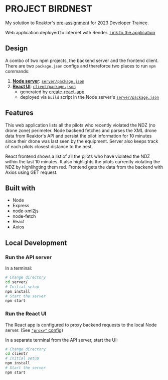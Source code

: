 # PROJECT BIRDNEST

My solution to Reaktor's [pre-assignment](https://assignments.reaktor.com/birdnest/) for 2023 Developer Trainee.

Web application deployed to internet with Render. [Link to the application](https://birdnest-2rwh.onrender.com/)

## Design

A combo of two npm projects, the backend server and the frontend client.
There are two `package.json` configs and thereforce two places to run `npm` commands:

1. [**Node server**](server/): [`server/package.json`](server/package.json)
2. [**React UI**](client/): [`client/package.json`](client/package.json)
    - generated by [create-react-app](https://github.com/facebookincubator/create-react-app)
    - deployed via `build` script in the Node server's [`server/package.json`](server/package.json)

## Features

This web application lists all the pilots who recently violated the NDZ (no drone zone) perimeter.
Node backend fetches and parses the XML drone data from Reaktor's API and persist the pilot information for 10 minutes since their drone was last seen by the equipment. Server also keeps track of each pilots closest distance to the nest.

React frontend shows a list of all the pilots who have violated the NDZ within the last 10 minutes. It also highlights the pilots currently violating the NDZ by highlihgting them red. Frontend gets the data from the backend with Axios using GET request.

## Built with

-   Node
-   Express
-   node-xml2js
-   node-fetch
-   React
-   Axios

## Local Development

### Run the API server

In a terminal:

```bash
# Change directory
cd server/
# Initial setup
npm install
# Start the server
npm start
```

### Run the React UI

The React app is configured to proxy backend requests to the local Node server. (See [`"proxy"` config](client/package.json))

In a separate terminal from the API server, start the UI:

```bash
# Change directory
cd client/
# Initial setup
npm install
# Start the server
npm start
```
